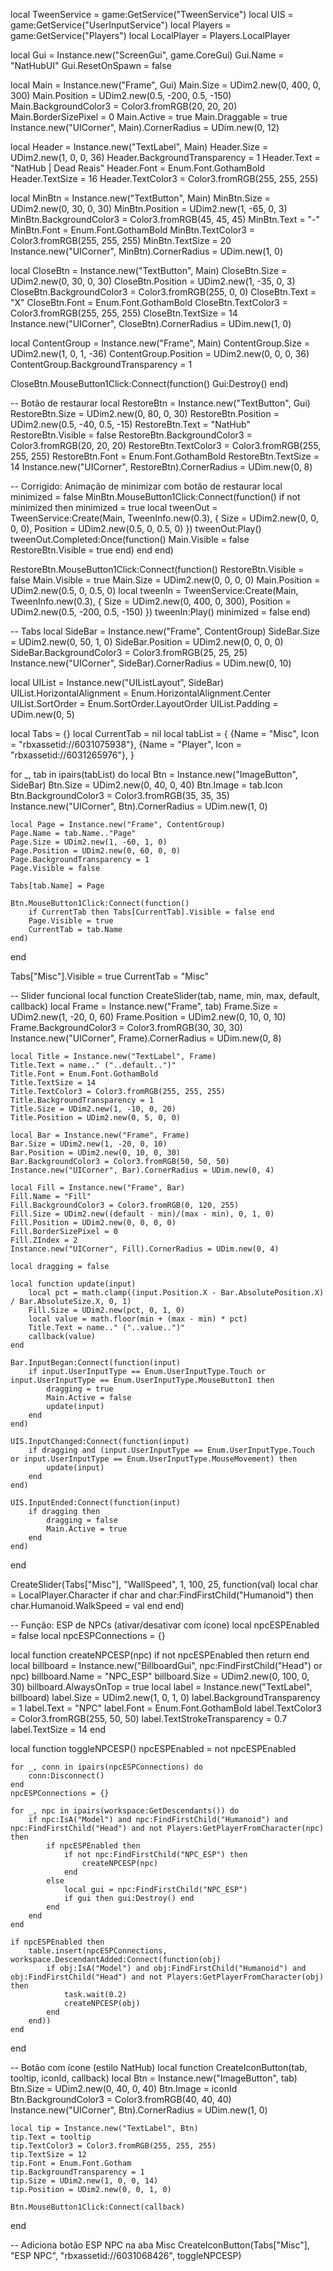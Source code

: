 local TweenService = game:GetService("TweenService")
local UIS = game:GetService("UserInputService")
local Players = game:GetService("Players")
local LocalPlayer = Players.LocalPlayer

local Gui = Instance.new("ScreenGui", game.CoreGui)
Gui.Name = "NatHubUI"
Gui.ResetOnSpawn = false

local Main = Instance.new("Frame", Gui)
Main.Size = UDim2.new(0, 400, 0, 300)
Main.Position = UDim2.new(0.5, -200, 0.5, -150)
Main.BackgroundColor3 = Color3.fromRGB(20, 20, 20)
Main.BorderSizePixel = 0
Main.Active = true
Main.Draggable = true
Instance.new("UICorner", Main).CornerRadius = UDim.new(0, 12)

local Header = Instance.new("TextLabel", Main)
Header.Size = UDim2.new(1, 0, 0, 36)
Header.BackgroundTransparency = 1
Header.Text = "NatHub | Dead Reais"
Header.Font = Enum.Font.GothamBold
Header.TextSize = 16
Header.TextColor3 = Color3.fromRGB(255, 255, 255)

local MinBtn = Instance.new("TextButton", Main)
MinBtn.Size = UDim2.new(0, 30, 0, 30)
MinBtn.Position = UDim2.new(1, -65, 0, 3)
MinBtn.BackgroundColor3 = Color3.fromRGB(45, 45, 45)
MinBtn.Text = "-"
MinBtn.Font = Enum.Font.GothamBold
MinBtn.TextColor3 = Color3.fromRGB(255, 255, 255)
MinBtn.TextSize = 20
Instance.new("UICorner", MinBtn).CornerRadius = UDim.new(1, 0)

local CloseBtn = Instance.new("TextButton", Main)
CloseBtn.Size = UDim2.new(0, 30, 0, 30)
CloseBtn.Position = UDim2.new(1, -35, 0, 3)
CloseBtn.BackgroundColor3 = Color3.fromRGB(255, 0, 0)
CloseBtn.Text = "X"
CloseBtn.Font = Enum.Font.GothamBold
CloseBtn.TextColor3 = Color3.fromRGB(255, 255, 255)
CloseBtn.TextSize = 14
Instance.new("UICorner", CloseBtn).CornerRadius = UDim.new(1, 0)

local ContentGroup = Instance.new("Frame", Main)
ContentGroup.Size = UDim2.new(1, 0, 1, -36)
ContentGroup.Position = UDim2.new(0, 0, 0, 36)
ContentGroup.BackgroundTransparency = 1

CloseBtn.MouseButton1Click:Connect(function()
	Gui:Destroy()
end)

-- Botão de restaurar
local RestoreBtn = Instance.new("TextButton", Gui)
RestoreBtn.Size = UDim2.new(0, 80, 0, 30)
RestoreBtn.Position = UDim2.new(0.5, -40, 0.5, -15)
RestoreBtn.Text = "NatHub"
RestoreBtn.Visible = false
RestoreBtn.BackgroundColor3 = Color3.fromRGB(20, 20, 20)
RestoreBtn.TextColor3 = Color3.fromRGB(255, 255, 255)
RestoreBtn.Font = Enum.Font.GothamBold
RestoreBtn.TextSize = 14
Instance.new("UICorner", RestoreBtn).CornerRadius = UDim.new(0, 8)

-- Corrigido: Animação de minimizar com botão de restaurar
local minimized = false
MinBtn.MouseButton1Click:Connect(function()
	if not minimized then
		minimized = true
		local tweenOut = TweenService:Create(Main, TweenInfo.new(0.3), {
			Size = UDim2.new(0, 0, 0, 0),
			Position = UDim2.new(0.5, 0, 0.5, 0)
		})
		tweenOut:Play()
		tweenOut.Completed:Once(function()
			Main.Visible = false
			RestoreBtn.Visible = true
		end)
	end
end)

RestoreBtn.MouseButton1Click:Connect(function()
	RestoreBtn.Visible = false
	Main.Visible = true
	Main.Size = UDim2.new(0, 0, 0, 0)
	Main.Position = UDim2.new(0.5, 0, 0.5, 0)
	local tweenIn = TweenService:Create(Main, TweenInfo.new(0.3), {
		Size = UDim2.new(0, 400, 0, 300),
		Position = UDim2.new(0.5, -200, 0.5, -150)
	})
	tweenIn:Play()
	minimized = false
end)

-- Tabs
local SideBar = Instance.new("Frame", ContentGroup)
SideBar.Size = UDim2.new(0, 50, 1, 0)
SideBar.Position = UDim2.new(0, 0, 0, 0)
SideBar.BackgroundColor3 = Color3.fromRGB(25, 25, 25)
Instance.new("UICorner", SideBar).CornerRadius = UDim.new(0, 10)

local UIList = Instance.new("UIListLayout", SideBar)
UIList.HorizontalAlignment = Enum.HorizontalAlignment.Center
UIList.SortOrder = Enum.SortOrder.LayoutOrder
UIList.Padding = UDim.new(0, 5)

local Tabs = {}
local CurrentTab = nil
local tabList = {
	{Name = "Misc", Icon = "rbxassetid://6031075938"},
	{Name = "Player", Icon = "rbxassetid://6031265976"},
}

for _, tab in ipairs(tabList) do
	local Btn = Instance.new("ImageButton", SideBar)
	Btn.Size = UDim2.new(0, 40, 0, 40)
	Btn.Image = tab.Icon
	Btn.BackgroundColor3 = Color3.fromRGB(35, 35, 35)
	Instance.new("UICorner", Btn).CornerRadius = UDim.new(1, 0)

	local Page = Instance.new("Frame", ContentGroup)
	Page.Name = tab.Name.."Page"
	Page.Size = UDim2.new(1, -60, 1, 0)
	Page.Position = UDim2.new(0, 60, 0, 0)
	Page.BackgroundTransparency = 1
	Page.Visible = false

	Tabs[tab.Name] = Page

	Btn.MouseButton1Click:Connect(function()
		if CurrentTab then Tabs[CurrentTab].Visible = false end
		Page.Visible = true
		CurrentTab = tab.Name
	end)
end

Tabs["Misc"].Visible = true
CurrentTab = "Misc"

-- Slider funcional
local function CreateSlider(tab, name, min, max, default, callback)
	local Frame = Instance.new("Frame", tab)
	Frame.Size = UDim2.new(1, -20, 0, 60)
	Frame.Position = UDim2.new(0, 10, 0, 10)
	Frame.BackgroundColor3 = Color3.fromRGB(30, 30, 30)
	Instance.new("UICorner", Frame).CornerRadius = UDim.new(0, 8)

	local Title = Instance.new("TextLabel", Frame)
	Title.Text = name.." ("..default..")"
	Title.Font = Enum.Font.GothamBold
	Title.TextSize = 14
	Title.TextColor3 = Color3.fromRGB(255, 255, 255)
	Title.BackgroundTransparency = 1
	Title.Size = UDim2.new(1, -10, 0, 20)
	Title.Position = UDim2.new(0, 5, 0, 0)

	local Bar = Instance.new("Frame", Frame)
	Bar.Size = UDim2.new(1, -20, 0, 10)
	Bar.Position = UDim2.new(0, 10, 0, 30)
	Bar.BackgroundColor3 = Color3.fromRGB(50, 50, 50)
	Instance.new("UICorner", Bar).CornerRadius = UDim.new(0, 4)

	local Fill = Instance.new("Frame", Bar)
	Fill.Name = "Fill"
	Fill.BackgroundColor3 = Color3.fromRGB(0, 120, 255)
	Fill.Size = UDim2.new((default - min)/(max - min), 0, 1, 0)
	Fill.Position = UDim2.new(0, 0, 0, 0)
	Fill.BorderSizePixel = 0
	Fill.ZIndex = 2
	Instance.new("UICorner", Fill).CornerRadius = UDim.new(0, 4)

	local dragging = false

	local function update(input)
		local pct = math.clamp((input.Position.X - Bar.AbsolutePosition.X) / Bar.AbsoluteSize.X, 0, 1)
		Fill.Size = UDim2.new(pct, 0, 1, 0)
		local value = math.floor(min + (max - min) * pct)
		Title.Text = name.." ("..value..")"
		callback(value)
	end

	Bar.InputBegan:Connect(function(input)
		if input.UserInputType == Enum.UserInputType.Touch or input.UserInputType == Enum.UserInputType.MouseButton1 then
			dragging = true
			Main.Active = false
			update(input)
		end
	end)

	UIS.InputChanged:Connect(function(input)
		if dragging and (input.UserInputType == Enum.UserInputType.Touch or input.UserInputType == Enum.UserInputType.MouseMovement) then
			update(input)
		end
	end)

	UIS.InputEnded:Connect(function(input)
		if dragging then
			dragging = false
			Main.Active = true
		end
	end)
end

CreateSlider(Tabs["Misc"], "WallSpeed", 1, 100, 25, function(val)
	local char = LocalPlayer.Character
	if char and char:FindFirstChild("Humanoid") then
		char.Humanoid.WalkSpeed = val
	end
end)

-- Função: ESP de NPCs (ativar/desativar com ícone)
local npcESPEnabled = false
local npcESPConnections = {}

local function createNPCESP(npc)
	if not npcESPEnabled then return end
	local billboard = Instance.new("BillboardGui", npc:FindFirstChild("Head") or npc)
	billboard.Name = "NPC_ESP"
	billboard.Size = UDim2.new(0, 100, 0, 30)
	billboard.AlwaysOnTop = true
	local label = Instance.new("TextLabel", billboard)
	label.Size = UDim2.new(1, 0, 1, 0)
	label.BackgroundTransparency = 1
	label.Text = "NPC"
	label.Font = Enum.Font.GothamBold
	label.TextColor3 = Color3.fromRGB(255, 50, 50)
	label.TextStrokeTransparency = 0.7
	label.TextSize = 14
end

local function toggleNPCESP()
	npcESPEnabled = not npcESPEnabled

	for _, conn in ipairs(npcESPConnections) do
		conn:Disconnect()
	end
	npcESPConnections = {}

	for _, npc in ipairs(workspace:GetDescendants()) do
		if npc:IsA("Model") and npc:FindFirstChild("Humanoid") and npc:FindFirstChild("Head") and not Players:GetPlayerFromCharacter(npc) then
			if npcESPEnabled then
				if not npc:FindFirstChild("NPC_ESP") then
					createNPCESP(npc)
				end
			else
				local gui = npc:FindFirstChild("NPC_ESP")
				if gui then gui:Destroy() end
			end
		end
	end

	if npcESPEnabled then
		table.insert(npcESPConnections, workspace.DescendantAdded:Connect(function(obj)
			if obj:IsA("Model") and obj:FindFirstChild("Humanoid") and obj:FindFirstChild("Head") and not Players:GetPlayerFromCharacter(obj) then
				task.wait(0.2)
				createNPCESP(obj)
			end
		end))
	end
end

-- Botão com ícone (estilo NatHub)
local function CreateIconButton(tab, tooltip, iconId, callback)
	local Btn = Instance.new("ImageButton", tab)
	Btn.Size = UDim2.new(0, 40, 0, 40)
	Btn.Image = iconId
	Btn.BackgroundColor3 = Color3.fromRGB(40, 40, 40)
	Instance.new("UICorner", Btn).CornerRadius = UDim.new(1, 0)

	local tip = Instance.new("TextLabel", Btn)
	tip.Text = tooltip
	tip.TextColor3 = Color3.fromRGB(255, 255, 255)
	tip.TextSize = 12
	tip.Font = Enum.Font.Gotham
	tip.BackgroundTransparency = 1
	tip.Size = UDim2.new(1, 0, 0, 14)
	tip.Position = UDim2.new(0, 0, 1, 0)

	Btn.MouseButton1Click:Connect(callback)
end

-- Adiciona botão ESP NPC na aba Misc
CreateIconButton(Tabs["Misc"], "ESP NPC", "rbxassetid://6031068426", toggleNPCESP)
